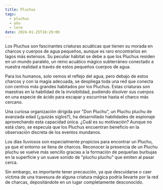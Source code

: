 ```yaml
---
title: Pluchus
tags:
  - pluchus
  - oño
  - lore
date: 2024-01-25T18:29:00
---
```

Los Pluchus son fascinantes criaturas acuáticas que tienen su morada en charcos y cuerpos de agua pequeños, aunque es raro encontrarlos en lagos más extensos. Su peculiar hábitat se debe a que los Pluchus residen en un mundo paralelo, un reino acuático mágico subterráneo conectado a nuestra realidad a través de estos pequeños cuerpos de agua.

Para los humanos, solo vemos el reflejo del agua, pero debajo de estos charcos y con la magia adecuada, se despliega toda una red que conecta con centros más grandes habitados por los Pluchus. Estas criaturas son maestras en la habilidad de la invisibilidad, pudiendo disolver sus cuerpos en una especie de ácido para escapar y escurrirse hasta el charco más cercano.

Una curiosa organización dirigida por "Don Pluchu", un Pluchu pluchu de avanzada edad (¿quizás siglos?), ha desarrollado habilidades de espionaje aprovechando esta capacidad única. ¿Cuál es su motivación? Aunque no está claro, se especula que los Pluchus encuentran beneficio en la observación discreta de los eventos mundanos.

Los días lluviosos son especialmente propicios para encontrar un Pluchu, ya que el entorno se llena de charcos. Reconocer la presencia de un Pluchu pluchu se vuelve más sencillo gracias a la formación de pequeñas burbujas en la superficie y un suave sonido de "pluchu pluchu" que emiten al pasar cerca.

Sin embargo, es importante tener precaución, ya que descuidarse o caer víctima de una travesura de alguna criatura mágica podría llevarte por la red de charcas, depositándote en un lugar completamente desconocido.
